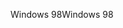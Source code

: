 <span data-ttu-id="3b2df-101">Windows 98</span><span class="sxs-lookup"><span data-stu-id="3b2df-101">Windows 98</span></span>